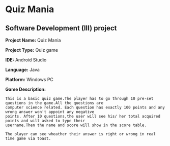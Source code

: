 # Quiz Mania

## Software Development (III) project
**Project Name:** Quiz Mania 

**Project Type:** Quiz game  

**IDE:** Android Studio 

**Language:** Java  

**Platform:** Windows PC  

**Game Description:**  
```
This is a basic quiz game.The player has to go through 10 pre-set questions in the game.All the questions are 
computer science related. Each question has exactly 100 points and any wrong answer won't appoint any negative
points. After 10 questions,the user will see his/ her total acquired points and will asked to type their 
username.Then the name and score will show in the score table.

The player can see wheather their answer is right or wrong in real time game via toast.


```
